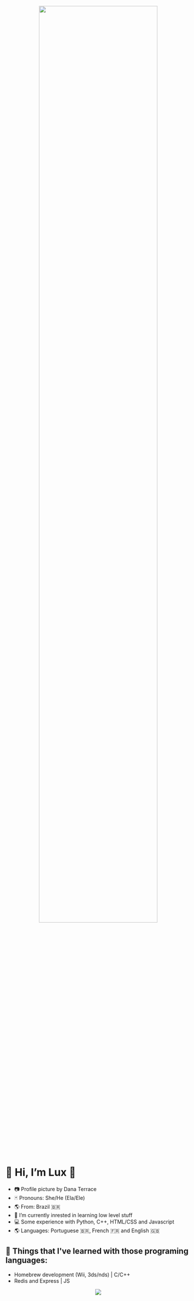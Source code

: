 <p align="center" border="1px solid red">
  <img src="https://i.pinimg.com/originals/dc/cd/25/dccd25f7f008c3ba46ec12ce946eeb79.gif" style="width: 80%; object-fit: none;">
</p>


# 🌈 Hi, I’m Lux 👋
- 📷 Profile picture by Dana Terrace
- 🃏 Pronouns: She/He (Ela/Ele)
- 🌎 From: Brazil 🇧🇷
- 📝 I’m currently inrested in learning low level stuff
- 💻 Some experience with Python, C++, HTML/CSS and Javascript
- 🌎 Languages: Portuguese 🇧🇷, French 🇫🇷 and English 🇬🇧

## 📝 Things that I've learned with those programing languages:
- Homebrew development (Wii, 3ds/nds) | C/C++
- Redis and Express | JS


<p align="center">
  <img src="https://github-readme-stats.vercel.app/api?username=luxs710&count_private=true&layout=compact&theme=ayu-mirage">
</p>



<!---
LucasPB710/LucasPB710 is a ✨ special ✨ repository because its `README.md` (this file) appears on your GitHub profile.
You can click the Preview link to take a look at your changes.
--->

